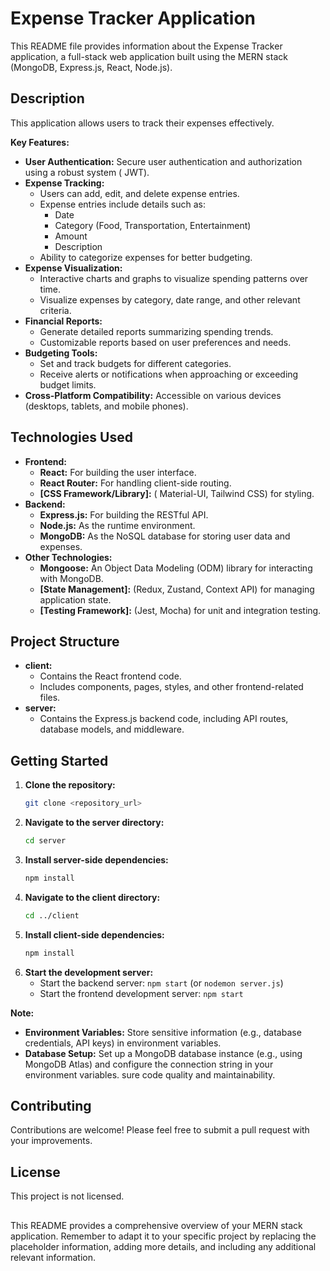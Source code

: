 # Expense Tracker Application

This README file provides information about the Expense Tracker application, a full-stack web application built using the MERN stack (MongoDB, Express.js, React, Node.js).

## Description

This application allows users to track their expenses effectively. 

**Key Features:**

*   **User Authentication:** Secure user authentication and authorization using a robust system ( JWT).
*   **Expense Tracking:**
    *   Users can add, edit, and delete expense entries.
    *   Expense entries include details such as:
        *   Date
        *   Category (Food, Transportation, Entertainment)
        *   Amount
        *   Description
    *   Ability to categorize expenses for better budgeting.
*   **Expense Visualization:** 
    *   Interactive charts and graphs to visualize spending patterns over time.
    *   Visualize expenses by category, date range, and other relevant criteria.
*   **Financial Reports:** 
    *   Generate detailed reports summarizing spending trends.
    *   Customizable reports based on user preferences and needs.
*   **Budgeting Tools:** 
    *   Set and track budgets for different categories.
    *   Receive alerts or notifications when approaching or exceeding budget limits.
*   **Cross-Platform Compatibility:** Accessible on various devices (desktops, tablets, and mobile phones).

## Technologies Used

*   **Frontend:**
    *   **React:** For building the user interface.
    *   **React Router:** For handling client-side routing.
    *   **[CSS Framework/Library]:** ( Material-UI, Tailwind CSS) for styling.
*   **Backend:**
    *   **Express.js:** For building the RESTful API.
    *   **Node.js:** As the runtime environment.
    *   **MongoDB:** As the NoSQL database for storing user data and expenses.
*   **Other Technologies:**
    *   **Mongoose:** An Object Data Modeling (ODM) library for interacting with MongoDB.
    *   **[State Management]:** (Redux, Zustand, Context API) for managing application state.
    *   **[Testing Framework]:** (Jest, Mocha) for unit and integration testing.

## Project Structure

*   **client:**
    *   Contains the React frontend code.
    *   Includes components, pages, styles, and other frontend-related files.
*   **server:**
    *   Contains the Express.js backend code, including API routes, database models, and middleware.

## Getting Started

1.  **Clone the repository:**
    ```bash
    git clone <repository_url>
    ```
2.  **Navigate to the server directory:**
    ```bash
    cd server
    ```
3.  **Install server-side dependencies:**
    ```bash
    npm install
    ```
4.  **Navigate to the client directory:**
    ```bash
    cd ../client
    ```
5.  **Install client-side dependencies:**
    ```bash
    npm install
    ```
6.  **Start the development server:**
    *   Start the backend server: `npm start` (or `nodemon server.js`)
    *   Start the frontend development server: `npm start`

**Note:**

*   **Environment Variables:** Store sensitive information (e.g., database credentials, API keys) in environment variables.
*   **Database Setup:** Set up a MongoDB database instance (e.g., using MongoDB Atlas) and configure the connection string in your environment variables.
sure code quality and maintainability.

## Contributing

Contributions are welcome! Please feel free to submit a pull request with your improvements.

## License

This project is not licensed.

##
This README provides a comprehensive overview of your MERN stack application. Remember to adapt it to your specific project by replacing the placeholder information, adding more details, and including any additional relevant information.


